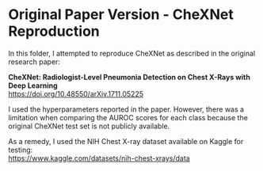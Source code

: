 # Original Paper Version - CheXNet Reproduction

In this folder, I attempted to reproduce CheXNet as described in the original research paper:

**CheXNet: Radiologist-Level Pneumonia Detection on Chest X-Rays with Deep Learning**  
https://doi.org/10.48550/arXiv.1711.05225

I used the hyperparameters reported in the paper. However, there was a limitation when comparing the AUROC scores for each class because the original CheXNet test set is not publicly available.  

As a remedy, I used the NIH Chest X-ray dataset available on Kaggle for testing:  
https://www.kaggle.com/datasets/nih-chest-xrays/data
